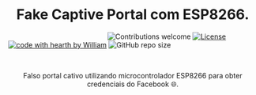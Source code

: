 <h1 align="center">Fake Captive Portal com ESP8266.</h1>

&nbsp;&nbsp;&nbsp;&nbsp;&nbsp;&nbsp;&nbsp;&nbsp;&nbsp;&nbsp;&nbsp;&nbsp;&nbsp;&nbsp;&nbsp;&nbsp;&nbsp;&nbsp;&nbsp;&nbsp;&nbsp;&nbsp;&nbsp;&nbsp;&nbsp;&nbsp;&nbsp;&nbsp;&nbsp;&nbsp;&nbsp;&nbsp;&nbsp;&nbsp;&nbsp;&nbsp;&nbsp;&nbsp;&nbsp;&nbsp;&nbsp;&nbsp;&nbsp;&nbsp;&nbsp;&nbsp;&nbsp;&nbsp;&nbsp;&nbsp;
![Contributions welcome](https://img.shields.io/badge/contributions-welcome-green.svg)
[![License](https://img.shields.io/badge/license-MIT-green.svg)](https://opensource.org/licenses/MIT)
[![code with hearth by William](https://img.shields.io/badge/<%5C>%20with%20♥%20by-Will-red)](https://github.com/Fincao)
![GitHub repo size](https://img.shields.io/github/repo-size/Fincao/Fake-Captive-Portal-ESP8266?style=plastic)

<br>
<p align="center">
Falso portal cativo utilizando microcontrolador ESP8266 para obter credenciais do Facebook 🌐.
</p>
